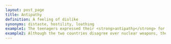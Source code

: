 ```yaml
---
layout: post_page
title: Antipathy
definition: A feeling of dislike
synonyms: distaste, hostility, loathing
example1: The teenagers expressed their <strong>antipathy</strong> for the school by vandalizing the gym.
example2: Although the two countries disagree over nuclear weapons, they are united by their <strong>antipathy</strong> for the United States.
---
```

